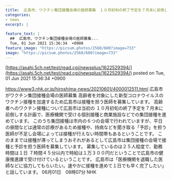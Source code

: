```yaml
---
title:  広島市、ワクチン集団接種会場の医師募集　１０月初旬の終了予定を７月末に前倒しする計画  
categories:
- news
excerpt: |
  
feature_text: |
  ##  広島市、ワクチン集団接種会場の医師募集...
  Tue, 01 Jun 2021 15:36:34  +0900
feature_image: "https://picsum.photos/2560/600?image=733"
image: "https://picsum.photos/2560/600?image=733"
---
```


[https://asahi.5ch.net/test/read.cgi/newsplus/1622529394/](https://asahi.5ch.net/test/read.cgi/newsplus/1622529394/)
posted on Tue, 01 Jun 2021 15:36:34  +0900

<!--more-->

https://www3.nhk.or.jp/hiroshima-news/20210601/4000012511.html 広島市がワクチン集団接種会場の医師募集 高齢者を対象にした新型コロナウイルスのワクチン接種を加速するため広島市は接種を担う医師を募集しています。 高齢者へのワクチン接種について広島市は当初の １０月初旬の終了予定を７月末に前倒しする計画で、医療機関で受ける個別接種と商業施設などでの集団接種を進めています。 このうち集団接種は市内の６つの会場で行われていますが、平日の昼間などは通常の診療があるため接種や、持病などを聞き取る「予診」を担う医師が不足し会場によっては接種が行えない時間帯もあるということです。 このままでは接種が滞ってしまうおそれがあるとして広島市は集団接種の会場で接種と予診を担う医師を募集しています。 募集しているのは２５人程度で、勤務時間は１日 ７時間４５分以内で時給は１万３００円だということで広島市の健康推進課で受け付けているということです。 広島市は「医療機関を退職した医師などに協力してもらいたい。速やかに接種を進めて１日でも早く完了したい」と話しています。 06月01日　08時07分 NHK
